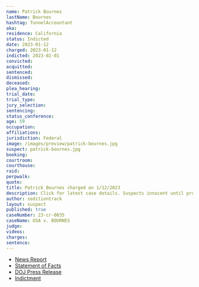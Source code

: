 ```yaml
---
name: Patrick Bournes
lastName: Bournes
hashtag: TunnelAccountant
aka:
residence: California
status: Indicted
date: 2023-01-12
charged: 2023-01-12
indicted: 2023-02-01
convicted:
acquitted:
sentenced:
dismissed:
deceased:
plea_hearing:
trial_date:
trial_type:
jury_selection:
sentencing:
status_conference:
age: 59
occupation:
affiliations:
jurisdiction: Federal
image: /images/preview/patrick-bournes.jpg
suspect: patrick-bournes.jpg
booking:
courtroom:
courthouse:
raid:
perpwalk:
quote:
title: Patrick Bournes charged on 1/12/2023
description: Click for latest case details. Suspects innocent until proven guilty.
author: seditiontrack
layout: suspect
published: true
caseNumber: 23-cr-0035
caseName: USA v. BOURNES
judge:
videos:
charges:
sentence:
---
```


- [News Report](https://www.cbsnews.com/sanfrancisco/news/january-6-capitol-riot-patrick-allen-bournes-santa-clara-arrested-charged/)
- [Statement of Facts](https://www.justice.gov/usao-dc/press-release/file/1566236/download)
- [DOJ Press Release](https://www.justice.gov/usao-dc/pr/california-man-arrested-felony-charge-actions-during-jan-6-capitol-breach)
- [Indictment](https://www.justice.gov/usao-dc/case-multi-defendant/file/1567171/download)
